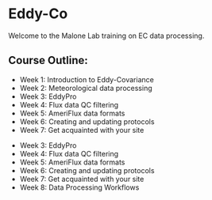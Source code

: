 # Eddy-Co
Welcome to the Malone Lab training on EC data processing.

## Course Outline:
- Week 1: Introduction to Eddy-Covariance
- Week 2: Meteorological data processing
- Week 3: EddyPro
- Week 4: Flux data QC filtering
- Week 5: AmeriFlux data formats
- Week 6: Creating and updating protocols
- Week 7: Get acquainted with your site
+ Week 3: EddyPro
+ Week 4: Flux data QC filtering
+ Week 5: AmeriFlux data formats
+ Week 6: Creating and updating protocols
+ Week 7: Get acquainted with your site
+ Week 8: Data Processing Workflows
